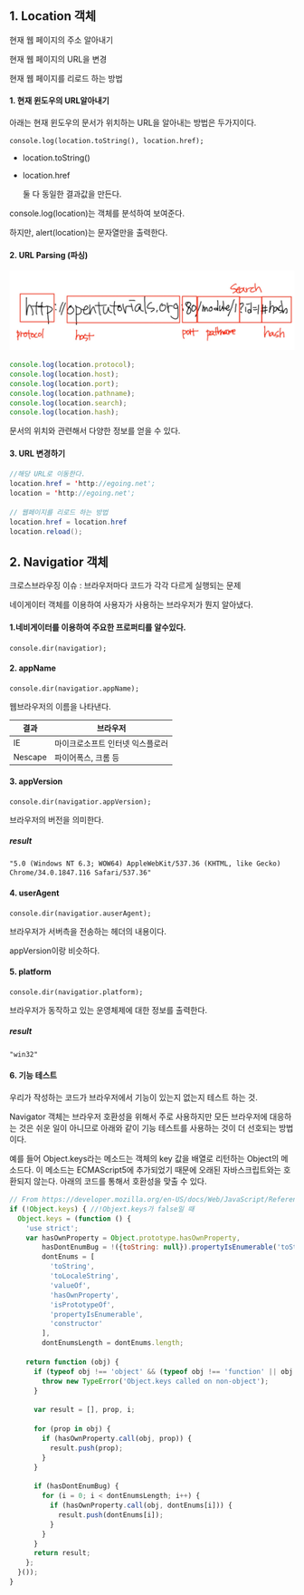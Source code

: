 ## 1. Location 객체

현재 웹 페이지의 주소 알아내기

현재 웹 페이지의 URL을 변경

현재 웹 페이지를 리로드 하는 방법





 #### 1. 현재 윈도우의 URL알아내기

아래는 현재 윈도우의 문서가 위치하는 URL을 알아내는 방법은 두가지이다.

```shell
console.log(location.toString(), location.href);
```

- location.toString()

- location.href

  둘 다 동일한 결과값을 만든다.



console.log(location)는 객체를 분석하여 보여준다. 

하지만, alert(location)는 문자열만을 출력한다.





#### 2. URL Parsing (파싱)

![image-20200105024829908](03_BOM.assets/image-20200105024829908.png)

```javascript
console.log(location.protocol);
console.log(location.host);
console.log(location.port);
console.log(location.pathname);
console.log(location.search);
console.log(location.hash);
```

문서의 위치와 관련해서 다양한 정보를 얻을 수 있다.





#### 3. URL 변경하기

```java
//해당 URL로 이동한다.
location.href = 'http://egoing.net';
location = 'http://egoing.net';

// 웹페이지를 리로드 하는 방법
location.href = location.href
location.reload();
```





## 2. Navigatior 객체

크로스브라우징 이슈 : 브라우저마다 코드가 각각 다르게 실행되는 문제

네이게이터 객체를 이용하여 사용자가 사용하는 브라우저가 뭔지 알아냈다.



#### 1.네비게이터를 이용하여 주요한 프로퍼티를 알수있다.

```
console.dir(navigatior);
```



#### 2. appName

```
console.dir(navigatior.appName);
```

웹브라우저의 이름을 나타낸다.

| 결과    | 브라우저                         |
| ------- | -------------------------------- |
| IE      | 마이크로소프트 인터넷 익스플로러 |
| Nescape | 파이어폭스, 크롬 등              |



#### 3. appVersion

```
console.dir(navigatior.appVersion);
```

브라우저의 버전을 의미한다. 



##### 	result

```
"5.0 (Windows NT 6.3; WOW64) AppleWebKit/537.36 (KHTML, like Gecko) Chrome/34.0.1847.116 Safari/537.36"
```



#### 4. userAgent

```
console.dir(navigatior.auserAgent);
```

브라우저가 서버측을 전송하는 헤더의 내용이다. 

appVersion이랑 비슷하다.



#### 5. platform

```
console.dir(navigatior.platform);
```

브라우저가 동작하고 있는 운영체제에 대한 정보를 출력한다.

##### 	result

```
"win32"
```



#### 6. 기능 테스트

우리가 작성하는 코드가 브라우저에서 기능이 있는지 없는지 테스트 하는 것.



Navigator 객체는 브라우저 호환성을 위해서 주로 사용하지만 모든 브라우저에 대응하는 것은 쉬운 일이 아니므로 아래와 같이 기능 테스트를 사용하는 것이 더 선호되는 방법이다. 

예를 들어 Object.keys라는 메소드는 객체의 key 값을 배열로 리턴하는 Object의 메소드다. 이 메소드는 ECMAScript5에 추가되었기 때문에 오래된 자바스크립트와는 호환되지 않는다. 아래의 코드를 통해서 호환성을 맞출 수 있다. 

```javascript
// From https://developer.mozilla.org/en-US/docs/Web/JavaScript/Reference/Global_Objects/Object/keys
if (!Object.keys) { //!Objext.keys가 false일 때
  Object.keys = (function () {
    'use strict';
    var hasOwnProperty = Object.prototype.hasOwnProperty,
        hasDontEnumBug = !({toString: null}).propertyIsEnumerable('toString'),
        dontEnums = [
          'toString',
          'toLocaleString',
          'valueOf',
          'hasOwnProperty',
          'isPrototypeOf',
          'propertyIsEnumerable',
          'constructor'
        ],
        dontEnumsLength = dontEnums.length;
 
    return function (obj) {
      if (typeof obj !== 'object' && (typeof obj !== 'function' || obj === null)) {
        throw new TypeError('Object.keys called on non-object');
      }
 
      var result = [], prop, i;
 
      for (prop in obj) {
        if (hasOwnProperty.call(obj, prop)) {
          result.push(prop);
        }
      }
 
      if (hasDontEnumBug) {
        for (i = 0; i < dontEnumsLength; i++) {
          if (hasOwnProperty.call(obj, dontEnums[i])) {
            result.push(dontEnums[i]);
          }
        }
      }
      return result;
    };
  }());
}
```





